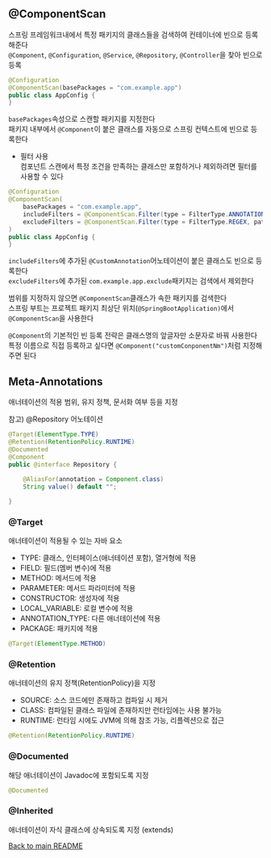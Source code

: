 ## @ComponentScan
스프링 프레임워크내에서 특정 패키지의 클래스들을 검색하여 컨테이너에 빈으로 등록해준다<br>
`@Component`, `@Configuration`, `@Service`, `@Repository`, `@Controller`을 찾아 빈으로 등록<br>

```java
@Configuration
@ComponentScan(basePackages = "com.example.app")
public class AppConfig {
}
```
`basePackages`속성으로 스캔할 패키지를 지정한다<br>
패키지 내부에서 `@Component`이 붙은 클래스를 자동으로 스프링 컨텍스트에 빈으로 등록한다<br>

- 필터 사용<br>
  컴포넌트 스캔에서 특정 조건을 만족하는 클래스만 포함하거나 제외하려면 필터를 사용할 수 있다
```java
@Configuration
@ComponentScan(
    basePackages = "com.example.app",
    includeFilters = @ComponentScan.Filter(type = FilterType.ANNOTATION, classes = CustomAnnotation.class),
    excludeFilters = @ComponentScan.Filter(type = FilterType.REGEX, pattern = "com\\.example\\.app\\.exclude\\..*")
)
public class AppConfig {
}
```
`includeFilters`에 추가된 `@CustomAnnotation`어노테이션이 붙은 클래스도 빈으로 등록한다<br>
`excludeFilters`에 추가된 `com.example.app.exclude`패키지는 검색에서 제외한다<br>

범위를 지정하지 않으면 `@ComponentScan`클래스가 속한 패키지를 검색한다<br>
스프링 부트는 프로젝트 패키지 최상단 위치(`@SpringBootApplication)`에서 `@ComponentScan`을 사용한다<br>

`@Component`의 기본적인 빈 등록 전략은 클래스명의 앞글자만 소문자로 바꿔 사용한다<br>
특정 이름으로 직접 등록하고 싶다면 `@Component("customConponentNm")`처럼 지정해주면 된다

## Meta-Annotations
애너테이션의 적용 범위, 유지 정책, 문서화 여부 등을 지정

참고) @Repository 어노테이션
```java
@Target(ElementType.TYPE)
@Retention(RetentionPolicy.RUNTIME)
@Documented
@Component
public @interface Repository {
    
	@AliasFor(annotation = Component.class)
	String value() default "";

}
```

### @Target
애너테이션이 적용될 수 있는 자바 요소
- TYPE: 클래스, 인터페이스(애너테이션 포함), 열거형에 적용
- FIELD: 필드(멤버 변수)에 적용
- METHOD: 메서드에 적용
- PARAMETER: 메서드 파라미터에 적용
- CONSTRUCTOR: 생성자에 적용
- LOCAL_VARIABLE: 로컬 변수에 적용
- ANNOTATION_TYPE: 다른 애너테이션에 적용
- PACKAGE: 패키지에 적용
```java
@Target(ElementType.METHOD)
```
### @Retention
애너테이션의 유지 정책(RetentionPolicy)을 지정
- SOURCE: 소스 코드에만 존재하고 컴파일 시 제거
- CLASS: 컴파일된 클래스 파일에 존재하지만 런타임에는 사용 불가능
- RUNTIME: 런타임 시에도 JVM에 의해 참조 가능, 리플렉션으로 접근
```java
@Retention(RetentionPolicy.RUNTIME)
```
### @Documented
해당 애너테이션이 Javadoc에 포함되도록 지정
```java
@Documented
```
### @Inherited
애너테이션이 자식 클래스에 상속되도록 지정 (extends)

[Back to main README](../README.md)
